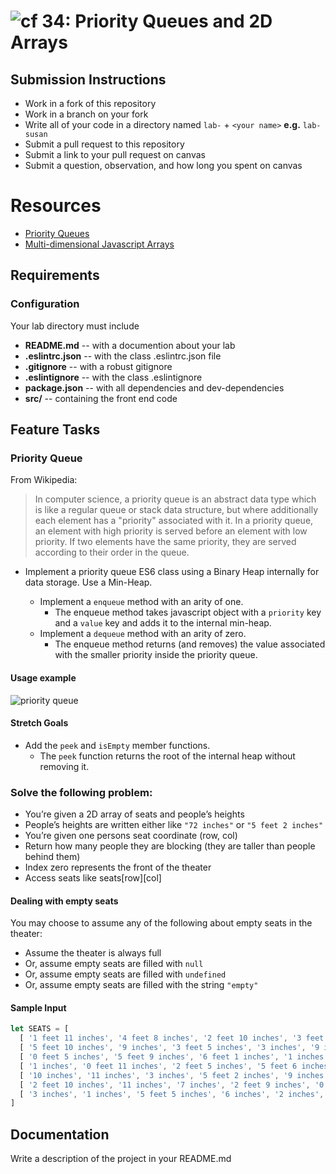 ![cf](https://i.imgur.com/7v5ASc8.png) 34: Priority Queues and 2D Arrays
======

## Submission Instructions
  * Work in a fork of this repository
  * Work in a branch on your fork
  * Write all of your code in a directory named `lab-` + `<your name>` **e.g.** `lab-susan`
  * Submit a pull request to this repository
  * Submit a link to your pull request on canvas
  * Submit a question, observation, and how long you spent on canvas  


# Resources
* [Priority Queues](https://en.wikipedia.org/wiki/Priority_queue)
* [Multi-dimensional Javascript Arrays](https://developer.mozilla.org/en-US/docs/Web/JavaScript/Guide/Indexed_collections)


  
## Requirements  
### Configuration  
Your lab directory must include  
* **README.md** -- with a documention about your lab
* **.eslintrc.json** -- with the class .eslintrc.json file
* **.gitignore** -- with a robust gitignore
* **.eslintignore** -- with the class .eslintignore
* **package.json** -- with all dependencies and dev-dependencies 
* **src/** -- containing the front end code

## Feature Tasks 
### Priority Queue
From Wikipedia:


>In computer science, a priority queue is an abstract data type which is like a regular queue or stack data structure, but where additionally each element has a "priority" associated with it. In a priority queue, an element with high priority is served before an element with low priority. If two elements have the same priority, they are served according to their order in the queue.


* Implement a priority queue ES6 class using a Binary Heap internally for data storage. Use a Min-Heap.

  * Implement a `enqueue` method with an arity of one. 
    * The enqueue method takes javascript object with a `priority` key and a `value` key and adds it to the internal min-heap.
  * Implement a `dequeue` method with an arity of zero.
    * The enqueue method returns (and removes) the value associated with the smaller priority inside the priority queue.

#### Usage example
![priority queue](https://raw.githubusercontent.com/codefellows-seattle-javascript-401d19/34-priority-queue-and-2d-arrays/master/dequeue.png)
#### Stretch Goals
* Add the `peek` and `isEmpty` member functions.
  * The `peek` function returns the root of the internal heap without removing it. 

### Solve the following problem:
- You’re given a 2D array of seats and people’s heights
- People’s heights are written either like `"72 inches"` or `"5 feet 2 inches"`
- You’re given one persons seat coordinate (row, col)
- Return how many people they are blocking (they are taller than people behind them)
- Index zero represents the front of the theater
- Access seats like seats[row][col]

#### Dealing with empty seats

You may choose to assume any of the following about empty seats in the theater:

- Assume the theater is always full
- Or, assume empty seats are filled with `null`
- Or, assume empty seats are filled with `undefined`
- Or, assume empty seats are filled with the string `"empty"`

#### Sample Input
```javascript
let SEATS = [
  [ '1 feet 11 inches', '4 feet 8 inches', '2 feet 10 inches', '3 feet 5 inches', '2 inches', '3 inches', '11 inches' ],
  [ '5 feet 10 inches', '9 inches', '3 feet 5 inches', '3 inches', '9 inches', '1 feet 0 inches', '0 inches' ],
  [ '0 feet 5 inches', '5 feet 9 inches', '6 feet 1 inches', '1 inches', '1 inches', '5 feet 3 inches', '3 feet 5 inches' ],
  [ '1 inches', '0 feet 11 inches', '2 feet 5 inches', '5 feet 6 inches', '6 feet 6 inches', '6 inches', '5 feet 11 inches' ],
  [ '10 inches', '11 inches', '3 inches', '5 feet 2 inches', '9 inches', '4 inches', '1 feet 10 inches' ],
  [ '2 feet 10 inches', '11 inches', '7 inches', '2 feet 9 inches', '0 inches', '9 inches', '0 feet 2 inches' ],
  [ '3 inches', '1 inches', '5 feet 5 inches', '6 inches', '2 inches', '5 feet 7 inches', '8 inches' ]
]
```

##  Documentation  
Write a description of the project in your README.md

